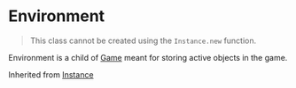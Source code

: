 # Environment
> This class cannot be created using the `Instance.new` function.

Environment is a child of [Game](../Game) meant for storing active objects in the game.

Inherited from [Instance](../Instance)
